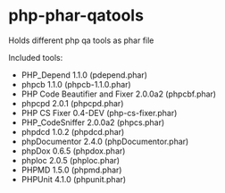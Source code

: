 php-phar-qatools
================

Holds different php qa tools as phar file

Included tools:

* PHP_Depend 1.1.0 (pdepend.phar)
* phpcb 1.1.0 (phpcb-1.1.0.phar)
* PHP Code Beautifier and Fixer 2.0.0a2 (phpcbf.phar)
* phpcpd 2.0.1 (phpcpd.phar)
* PHP CS Fixer 0.4-DEV (php-cs-fixer.phar)
* PHP_CodeSniffer 2.0.0a2 (phpcs.phar)
* phpdcd 1.0.2 (phpdcd.phar)
* phpDocumentor 2.4.0 (phpDocumentor.phar)
* phpDox 0.6.5 (phpdox.phar)
* phploc 2.0.5 (phploc.phar)
* PHPMD 1.5.0 (phpmd.phar)
* PHPUnit 4.1.0 (phpunit.phar)
